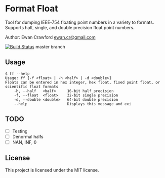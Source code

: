 # Format Float

Tool for dumping IEEE-754 floating point numbers in a variety to formats.
Supports half, single, and double precision float point numbers.

Author: Ewan Crawford <ewan.cr@gmail.com>

[![Build Status](https://travis-ci.org/EwanC/FloatFormat.svg)](https://travis-ci.org/EwanC/FloatFormat) master branch

## Usage

```console
$ ff --help
Usage: ff [-f <float> | -h <half> | -d <double>]
Floats can be entered in hex integer, hex float, fixed point float, or scientific float formats
    -h, --half   <half>     16-bit half precision
    -f, --float  <float>    32-bit single precision
    -d, --double <double>   64-bit double precision
    --help                  Displays this message and exi
```

## TODO

* [ ] Testing
* [ ] Denormal halfs
* [ ] NAN, INF, 0

## License

This project is licensed under the MIT license.